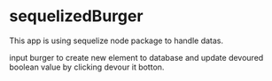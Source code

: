 # sequelizedBurger
This app is using sequelize node package to handle datas.

input burger to create new element to database and update devoured boolean value by clicking devour it botton.